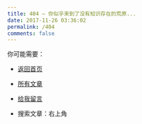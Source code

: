```yaml
---
title: 404 — 你似乎来到了没有知识存在的荒原...
date: 2017-11-26 03:36:02
permalink: /404
comments: false 
---
```


你可能需要：

- [返回首页](https://diygod.me)

- [所有文章](https://diygod.me/archives/)

- [给我留言](https://diygod.me/message/)

- 搜索文章：右上角